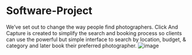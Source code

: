 # Software-Project
We’ve set out to change the way people find photographers. Click And Capture is created to simplify the search and booking process so clients can use the powerful but simple interface to search by location, budget, & category and later book their preferred photographer.
![image](https://user-images.githubusercontent.com/81440574/122992311-cc089800-d3c7-11eb-9839-1d96027ab95a.png)

